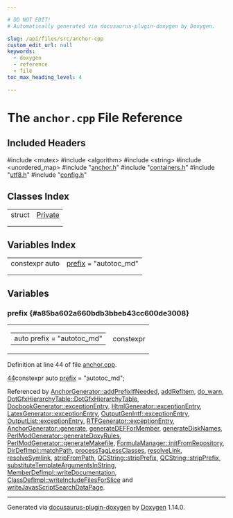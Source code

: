 ```yaml
---

# DO NOT EDIT!
# Automatically generated via docusaurus-plugin-doxygen by Doxygen.

slug: /api/files/src/anchor-cpp
custom_edit_url: null
keywords:
  - doxygen
  - reference
  - file
toc_max_heading_level: 4

---
```


<div class="doxyPage">

# The `anchor.cpp` File Reference



## Included Headers

<div class="doxyIncludesList">#include &lt;mutex&gt;
#include &lt;algorithm&gt;
#include &lt;string&gt;
#include &lt;unordered_map&gt;
#include "<a href="/web-doxygen/docs/api/files/src/anchor-h">anchor.h</a>"
#include "<a href="/web-doxygen/docs/api/files/src/containers-h">containers.h</a>"
#include "<a href="/web-doxygen/docs/api/files/src/utf8-h">utf8.h</a>"
#include "<a href="/web-doxygen/docs/api/files/src/config-h">config.h</a>"
</div>

## Classes Index

<table class="doxyMembersIndex">

<tr class="doxyMemberIndexItem">
<td class="doxyMemberIndexItemType" align="left" valign="top">struct</td>
<td class="doxyMemberIndexItemName" align="left" valign="top"><a href="/web-doxygen/docs/api/structs/anchorgenerator/private">Private</a></td>
</tr>
<tr class="doxyMemberIndexDescription">
<td class="doxyMemberIndexDescriptionLeft"></td>
<td class="doxyMemberIndexDescriptionRight">
</td>
</tr>
<tr class="doxyMemberIndexSeparator">
<td class="doxyMemberIndexSeparator" colspan="2"></td>
</tr>

</table>

## Variables Index

<table class="doxyMembersIndex">

<tr class="doxyMemberIndexItem">
<td class="doxyMemberIndexItemType" align="left" valign="top">constexpr auto</td>
<td class="doxyMemberIndexItemName" align="left" valign="top"><a href="#a85ba602a660bdb3bbeb43cc600de3008">prefix</a> = "autotoc_md"</td>
</tr>
<tr class="doxyMemberIndexDescription">
<td class="doxyMemberIndexDescriptionLeft"></td>
<td class="doxyMemberIndexDescriptionRight">
</td>
</tr>
<tr class="doxyMemberIndexSeparator">
<td class="doxyMemberIndexSeparator" colspan="2"></td>
</tr>

</table>


<div class="doxySectionDef">

## Variables

### prefix {#a85ba602a660bdb3bbeb43cc600de3008}

<div class="doxyMemberItem">
<div class="doxyMemberProto">
<table class="doxyMemberLabels">
<tr class="doxyMemberLabels">
<td class="doxyMemberLabelsLeft">
<table class="doxyMemberName">
<tr>
<td class="doxyMemberName">auto prefix = "autotoc_md"</td>
</tr>
</table>
</td>
<td class="doxyMemberLabelsRight">
<span class="doxyMemberLabels">
<span class="doxyMemberLabel constexpr">constexpr</span>
</span>
</td>
</tr>
</table>
</div>
<div class="doxyMemberDoc">



<p>Definition at line 44 of file <a href="/web-doxygen/docs/api/files/src/anchor-cpp">anchor.cpp</a>.</p>


<div class="doxyProgramListing">

<div class="doxyCodeLine"><span class="doxyLineNumber"><a href="#a85ba602a660bdb3bbeb43cc600de3008">44</a></span><span class="doxyLineContent"><span class="doxyHighlightKeyword">constexpr</span><span class="doxyHighlight"> </span><span class="doxyHighlightKeyword">auto</span><span class="doxyHighlight"> <a href="#a85ba602a660bdb3bbeb43cc600de3008">prefix</a> = </span><span class="doxyHighlightStringLiteral">"autotoc_md"</span><span class="doxyHighlight">;</span></span></div>

</div>


<p>Referenced by <a href="/web-doxygen/docs/api/classes/anchorgenerator/#a54e3a84d24e7a6e688ebd6b46a566544">AnchorGenerator::addPrefixIfNeeded</a>, <a href="/web-doxygen/docs/api/files/src/util-cpp/#a6c177ac509924d60c71b820d39d28b9f">addRefItem</a>, <a href="/web-doxygen/docs/api/files/src/message-cpp/#a64ba1596ef3046e773e49494e9e25913">do_warn</a>, <a href="/web-doxygen/docs/api/classes/dotgfxhierarchytable/#a3e9a28f1f5867cc3d2de69b7db30c15f">DotGfxHierarchyTable::DotGfxHierarchyTable</a>, <a href="/web-doxygen/docs/api/classes/docbookgenerator/#a10ee707ef187621006c30d021aaca34d">DocbookGenerator::exceptionEntry</a>, <a href="/web-doxygen/docs/api/classes/htmlgenerator/#a726c53bd6e118a6ab62e6022c7dd80e6">HtmlGenerator::exceptionEntry</a>, <a href="/web-doxygen/docs/api/classes/latexgenerator/#abf013b4910ce277b5817939000707c4d">LatexGenerator::exceptionEntry</a>, <a href="/web-doxygen/docs/api/classes/outputgenintf/#a41b77727f57a04d415d7acfa77dfcf13">OutputGenIntf::exceptionEntry</a>, <a href="/web-doxygen/docs/api/classes/outputlist/#a60a7f30e2f0edb92bd5ce06d1259340f">OutputList::exceptionEntry</a>, <a href="/web-doxygen/docs/api/classes/rtfgenerator/#a55a01085b53c2fdb7176edfa10ebcc7b">RTFGenerator::exceptionEntry</a>, <a href="/web-doxygen/docs/api/classes/anchorgenerator/#a557525dbf46d474a3baea1642fe756bd">AnchorGenerator::generate</a>, <a href="/web-doxygen/docs/api/files/src/defgen-cpp/#a55c1d02b9b69cd2fe313413575cc3d2c">generateDEFForMember</a>, <a href="/web-doxygen/docs/api/files/src/doxygen-cpp/#ab57dc156537618baf0946481157bb2ab">generateDiskNames</a>, <a href="/web-doxygen/docs/api/classes/perlmodgenerator/#a72b6d57151d45a13c60402914aa50831">PerlModGenerator::generateDoxyRules</a>, <a href="/web-doxygen/docs/api/classes/perlmodgenerator/#a473b6bd63ac2f9ea9fe6de4f8170194b">PerlModGenerator::generateMakefile</a>, <a href="/web-doxygen/docs/api/classes/formulamanager/#a10998c967b5e151acf3dad299deb0bc9">FormulaManager::initFromRepository</a>, <a href="/web-doxygen/docs/api/classes/dirdefimpl/#a0a8299ea0705cebde431ef0ea600fcb1">DirDefImpl::matchPath</a>, <a href="/web-doxygen/docs/api/files/src/doxygen-cpp/#a39bb7d9a1e431158cb3a423215f044bb">processTagLessClasses</a>, <a href="/web-doxygen/docs/api/files/src/util-cpp/#a832a4486d71b72fba73e98a6dfdf33e4">resolveLink</a>, <a href="/web-doxygen/docs/api/files/src/doxygen-cpp/#a0f8f5d3945f14c61917b96db9ca84980">resolveSymlink</a>, <a href="/web-doxygen/docs/api/files/src/util-cpp/#a8c90a81fbaf02ad9af7387f3ed1c20c1">stripFromPath</a>, <a href="/web-doxygen/docs/api/classes/qcstring/#a3524dfec9219699243b6baf0f33bd0f1">QCString::stripPrefix</a>, <a href="/web-doxygen/docs/api/classes/qcstring/#af363dfe85e56f873aa3a373c70a33b24">QCString::stripPrefix</a>, <a href="/web-doxygen/docs/api/files/src/util-cpp/#a2a8974bb194ed8b33e8f81653c8aacf6">substituteTemplateArgumentsInString</a>, <a href="/web-doxygen/docs/api/classes/memberdefimpl/#a02dbcdb9b0f5e4fc26ff2e2700f6aa4f">MemberDefImpl::writeDocumentation</a>, <a href="/web-doxygen/docs/api/classes/classdefimpl/#a02de81220c8c130bc7c8f56dc5ecf55d">ClassDefImpl::writeIncludeFilesForSlice</a> and <a href="/web-doxygen/docs/api/files/src/searchindex-js-cpp/#a83984e7adf06e5e5006d61c0634d8a54">writeJavasScriptSearchDataPage</a>.</p>

</div>
</div>

</div>

<hr/>

<p class="doxyGeneratedBy">Generated via <a href="https://github.com/xpack/docusaurus-plugin-doxygen">docusaurus-plugin-doxygen</a> by <a href="https://www.doxygen.nl">Doxygen</a> 1.14.0.</p>

</div>
